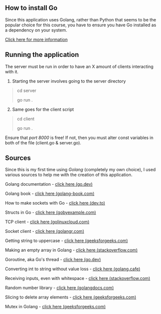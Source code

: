 How to install Go
---

Since this application uses Golang, rather than Python that seems to be the popular choice for this course, you have 
to ensure you have Go installed as a dependency on your system.

[Click here for more information](https://go.dev/doc/install)

Running the application
---

The server must be run in order to have an X amount of clients interacting with it.

1. Starting the server involves going to the server directory
> cd server
>
> go run .

2. Same goes for the client script
> cd client
>
> go run .

Ensure that _port 8000_ is free! If not, then you must alter const variables in both
of the file (client.go & server.go).


Sources
---

Since this is my first time using _Golang_ (completely my own choice),
I used various sources to help me with the creation of this application.

Golang documentation - [click here (go.dev)](https://go.dev/doc/)

Golang book - [click here (golang-book.com)](https://www.golang-book.com/public/pdf/gobook.pdf)

How to make sockets with Go - [click here (dev.to)](https://dev.to/alicewilliamstech/getting-started-with-sockets-in-golang-2j66)

Structs in Go - [click here (gobyexample.com)](https://gobyexample.com/structs)

TCP client - [click here (golinuxcloud.com)](https://www.golinuxcloud.com/golang-tcp-server-client/)

Socket client - [click here (golangr.com)](https://golangr.com/socket-client)

Getting string to uppercase - [click here (geeksforgeeks.com)](https://www.geeksforgeeks.org/how-to-convert-a-string-in-uppercase-in-golang/)

Making an empty array in Golang - [click here (stackoverflow.com)](https://stackoverflow.com/questions/45317074/best-practices-constructing-an-empty-array)

Goroutine, aka Go's thread - [click here (go.dev)](https://go.dev/tour/concurrency/1)

Converting int to string without value loss - [click here (golang.cafe)](https://golang.cafe/blog/golang-int-to-string-conversion-example.html)

Receiving inputs, even with whitespace - [click here (stackoverflow.com)](https://stackoverflow.com/questions/27414598/golang-accepting-input-with-spaces)

Random number library - [click here (golangdocs.com)](https://golangdocs.com/generate-random-numbers-in-golang)

Slicing to delete array elements - [click here (geeksforgeeks.com)](https://www.geeksforgeeks.org/delete-elements-in-a-slice-in-golang/)

Mutex in Golang - [click here (geeksforgeeks.com)](https://www.geeksforgeeks.org/mutex-in-golang-with-examples/)
